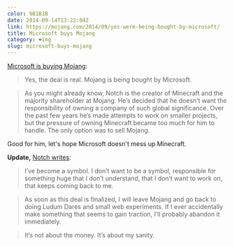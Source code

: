 ```yaml
---
color: 9B1B1B
date: 2014-09-14T13:22:04Z
link: https://mojang.com/2014/09/yes-were-being-bought-by-microsoft/
title: Microsoft buys Mojang
category: ❤ing
slug: microsoft-buys-mojang
---
```


[Microsoft is buying Mojang](https://mojang.com/2014/09/yes-were-being-bought-by-microsoft/):

> Yes, the deal is real. Mojang is being bought by Microsoft.

> As you might already know, Notch is the creator of Minecraft and the majority
> shareholder at Mojang. He’s decided that he doesn’t want the responsibility of
> owning a company of such global significance. Over the past few years he’s
> made attempts to work on smaller projects, but the pressure of owning
> Minecraft became too much for him to handle. The only option was to sell
> Mojang.

Good for him, let's hope Microsoft doesn't mess up Minecraft.

**Update,** [Notch writes](http://notch.net/2014/09/im-leaving-mojang/):

> I’ve become a symbol. I don’t want to be a symbol, responsible for something
> huge that I don’t understand, that I don’t want to work on, that keeps coming
> back to me.

> As soon as this deal is finalized, I will leave Mojang and go back to doing
> Ludum Dares and small web experiments. If I ever accidentally make something
> that seems to gain traction, I’ll probably abandon it immediately.

> It’s not about the money. It’s about my sanity.
